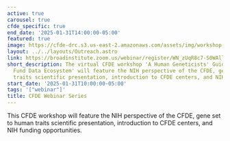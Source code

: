 ```yaml
---
active: true
carousel: true
cfde_specific: true
end_date: '2025-01-31T14:00:00-05:00'
featured: true
image: https://cfde-drc.s3.us-east-2.amazonaws.com/assets/img/workshop-2025.png
layout: ../../layouts/Outreach.astro
link: https://broadinstitute.zoom.us/webinar/register/WN_zUqR8c7-S0WAllEWh1JL3A#/registration
short_description: The virtual CFDE workshop 'A Human Geneticists' Guide to the Common
  Fund Data Ecosystem' will feature the NIH perspective of the CFDE, gene set to human
  traits scientific presentation, introduction to CFDE centers, and NIH funding opportunities.
start_date: '2025-01-31T10:00:00-05:00'
tags: '["webinar"]'
title: CFDE Webinar Series
---
```

This CFDE workshop will feature the NIH perspective of the CFDE, gene set to human traits scientific presentation, introduction to CFDE centers, and  NIH funding opportunities.